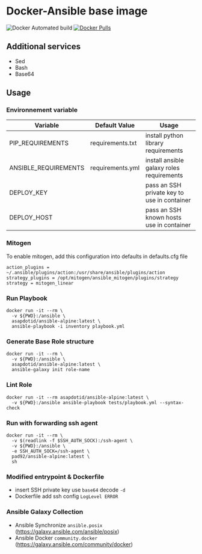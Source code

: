 # Docker-Ansible base image

![Docker Automated build](https://img.shields.io/docker/automated/asapdotid/ansible-alpine) [![Docker Pulls](https://img.shields.io/docker/pulls/asapdotid/ansible-alpine.svg)](https://hub.docker.com/r/asapdotid/ansible-alpine/)

## Additional services

- Sed
- Bash
- Base64

## Usage

### Environnement variable

| Variable             | Default Value    | Usage                                       |
| -------------------- | ---------------- | ------------------------------------------- |
| PIP_REQUIREMENTS     | requirements.txt | install python library requirements         |
| ANSIBLE_REQUIREMENTS | requirements.yml | install ansible galaxy roles requirements   |
| DEPLOY_KEY           |                  | pass an SSH private key to use in container |
| DEPLOY_HOST          |                  | pass an SSH known hosts use in container    |

### Mitogen

To enable mitogen, add this configuration into defaults in defaults.cfg file

```
action_plugins = ~/.ansible/plugins/action:/usr/share/ansible/plugins/action
strategy_plugins = /opt/mitogen/ansible_mitogen/plugins/strategy
strategy = mitogen_linear
```

### Run Playbook

```
docker run -it --rm \
  -v ${PWD}:/ansible \
  asapdotid/ansible-alpine:latest \
  ansible-playbook -i inventory playbook.yml
```

### Generate Base Role structure

```
docker run -it --rm \
  -v ${PWD}:/ansible \
  asapdotid/ansible-alpine:latest \
  ansible-galaxy init role-name
```

### Lint Role

```
docker run -it --rm asapdotid/ansible-alpine:latest \
  -v ${PWD}:/ansible ansible-playbook tests/playbook.yml --syntax-check
```

### Run with forwarding ssh agent

```
docker run -it --rm \
  -v $(readlink -f $SSH_AUTH_SOCK):/ssh-agent \
  -v ${PWD}:/ansible \
  -e SSH_AUTH_SOCK=/ssh-agent \
  pad92/ansible-alpine:latest \
  sh
```

### Modified entrypoint & Dockerfile

- insert SSH private key use `base64` decode `-d`
- Dockerfile add ssh config `LogLevel ERROR`

### Ansible Galaxy Collection

- Ansible Synchronize `ansible.posix` (https://galaxy.ansible.com/ansible/posix)
- Ansible Docker `community.docker` (https://galaxy.ansible.com/community/docker)
